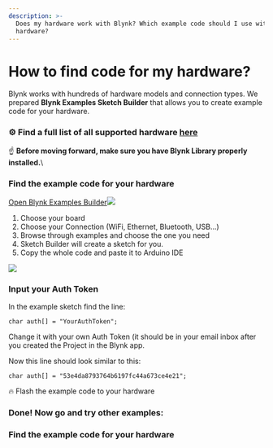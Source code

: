 ```yaml
---
description: >-
  Does my hardware work with Blynk? Which example code should I use with my
  hardware?
---
```


# How to find code for my hardware?

Blynk works with hundreds of hardware models and connection types. We prepared **Blynk Examples Sketch Builder** that allows you to create example code for your hardware.

### ⚙️ Find a full list of all supported hardware [here](https://github.com/blynkkk/blynkkk.github.io/blob/master/SupportedHardware.md) <a href="find-a-full-list-of-all-supported-hardware-here" id="find-a-full-list-of-all-supported-hardware-here"></a>

☝️ **Before moving forward, make sure you have Blynk Library properly installed.**\


### Find the example code for your hardware <a href="find-the-example-code-for-your-hardware" id="find-the-example-code-for-your-hardware"></a>

[Open Blynk Examples Builder](http://examples.blynk.cc)![](https://uploads.intercomcdn.com/i/o/19400959/c0c34377e80478a4a02354ca/examples2.gif)

1. Choose your board
2. Choose your Connection (WiFi, Ethernet, Bluetooth, USB...)
3. Browse through examples and choose the one you need
4. Sketch Builder will create a sketch for you.
5. Copy the whole code and paste it to Arduino IDE

![](https://uploads.intercomcdn.com/i/o/19400959/c0c34377e80478a4a02354ca/examples2.gif)

### Input your Auth Token <a href="input-your-auth-token" id="input-your-auth-token"></a>

In the example sketch find the line:

```
char auth[] = "YourAuthToken";
```

Change it with your own Auth Token (it should be in your email inbox after you created the Project in the Blynk app.

Now this line should look similar to this:

```
char auth[] = "53e4da8793764b6197fc44a673ce4e21";
```

🔥 Flash the example code to your hardware

### Done! Now go and try other examples: <a href="done-now-go-and-try-other-examples" id="done-now-go-and-try-other-examples"></a>

### Find the example code for your hardware <a href="find-the-example-code-for-your-hardware" id="find-the-example-code-for-your-hardware"></a>
